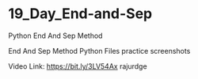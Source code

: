 # 19_Day_End-and-Sep
Python End And Sep Method

End And Sep Method Python Files
practice screenshots

Video Link: https://bit.ly/3LV54Ax
rajurdge
